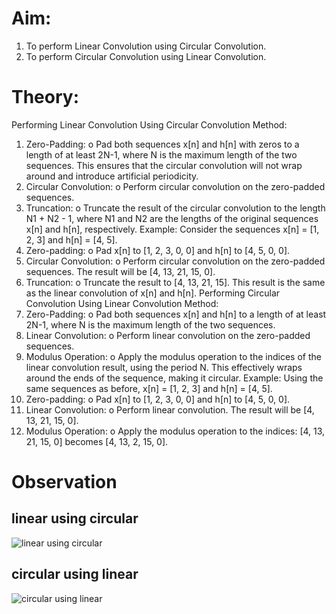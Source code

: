 # Aim:
1. To perform Linear Convolution using Circular Convolution.
2. To perform Circular Convolution using Linear Convolution.
# Theory:
Performing Linear Convolution Using Circular Convolution
Method:
1. Zero-Padding:
o Pad both sequences x[n] and h[n] with zeros to a length of at least 2N-1,
where N is the maximum length of the two sequences. This ensures that the
circular convolution will not wrap around and introduce artificial
periodicity.
2. Circular Convolution:
o Perform circular convolution on the zero-padded sequences.
3. Truncation:
o Truncate the result of the circular convolution to the length N1 + N2 - 1,
where N1 and N2 are the lengths of the original sequences x[n] and h[n],
respectively.
Example:
 Consider the sequences x[n] = [1, 2, 3] and h[n] = [4, 5].
1. Zero-padding:
o Pad x[n] to [1, 2, 3, 0, 0] and h[n] to [4, 5, 0, 0].
2. Circular Convolution:
o Perform circular convolution on the zero-padded sequences. The result
will be
[4, 13, 21, 15, 0]. 
3. Truncation:
o Truncate the result to [4, 13, 21, 15].
 This result is the same as the linear convolution of x[n] and h[n].
Performing Circular Convolution Using Linear Convolution
Method:
1. Zero-Padding:
o Pad both sequences x[n] and h[n] to a length of at least 2N-1, where N is
the maximum length of the two sequences.
2. Linear Convolution:
o Perform linear convolution on the zero-padded sequences.
3. Modulus Operation:
o Apply the modulus operation to the indices of the linear convolution result,
using the period N. This effectively wraps around the ends of the sequence,
making it circular.
Example:
Using the same sequences as before, x[n] = [1, 2, 3] and h[n] = [4, 5].
1. Zero-padding:
o Pad x[n] to [1, 2, 3, 0, 0] and h[n] to [4, 5, 0, 0].
2. Linear Convolution:
o Perform linear convolution. The result will be [4, 13, 21, 15, 0].
3. Modulus Operation:
o Apply the modulus operation to the indices: [4, 13, 21, 15, 0] becomes [4,
13, 2, 15, 0].
# Observation
## linear using circular
![linear using circular](https://github.com/user-attachments/assets/2ed680a1-a222-48d7-a498-f37e53b8a681)
## circular using linear
![circular using linear](https://github.com/user-attachments/assets/e0c76fa4-a058-405b-acb2-d10540bd084d)
